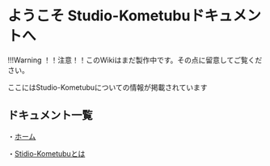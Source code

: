 # ようこそ Studio-Kometubuドキュメントへ

!!!Warning
    ！！注意！！このWikiはまだ製作中です。その点に留意してご覧ください。

ここにはStudio-Kometubuについての情報が掲載されています

## ドキュメント一覧

・[ホーム](./)
</br>

・[Stidio-Kometubuとは](./about-studio-kometubu)
